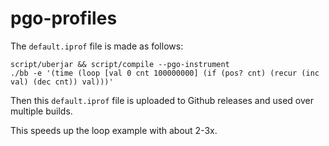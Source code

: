 # pgo-profiles

The `default.iprof` file is made as follows:

```
script/uberjar && script/compile --pgo-instrument
./bb -e '(time (loop [val 0 cnt 100000000] (if (pos? cnt) (recur (inc val) (dec cnt)) val)))'
```

Then this `default.iprof` file is uploaded to Github releases and used over multiple builds.

This speeds up the loop example with about 2-3x.
